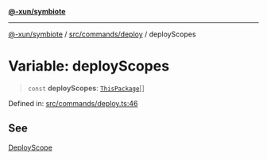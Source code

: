 [**@-xun/symbiote**](../../../../README.md)

***

[@-xun/symbiote](../../../../README.md) / [src/commands/deploy](../README.md) / deployScopes

# Variable: deployScopes

> `const` **deployScopes**: [`ThisPackage`](../../../configure/enumerations/ThisPackageGlobalScope.md#thispackage)[]

Defined in: [src/commands/deploy.ts:46](https://github.com/Xunnamius/symbiote/blob/1e0174c32cff28e404202c1cf920e474b94cfe7b/src/commands/deploy.ts#L46)

## See

[DeployScope](../../../configure/enumerations/ThisPackageGlobalScope.md)
